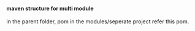 
#### maven structure for multi module
in the parent folder, 
<packaging>pom</packaging>
in the modules/seperate project refer this pom.
